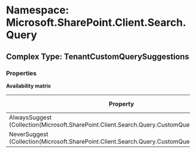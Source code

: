 # Namespace: Microsoft.SharePoint.Client.Search.Query

## Complex Type: TenantCustomQuerySuggestions

### Properties

**Availability matrix**

Property | SPO | SP 2019 | SP 2016 | SP 2013
----------|:---:|:-------:|:-------:|:-------:
AlwaysSuggest (Collection(Microsoft.SharePoint.Client.Search.Query.CustomQuerySuggestions)) | ✅ | ❌ | ❌ | ❌
NeverSuggest (Collection(Microsoft.SharePoint.Client.Search.Query.CustomQuerySuggestions)) | ✅ | ❌ | ❌ | ❌